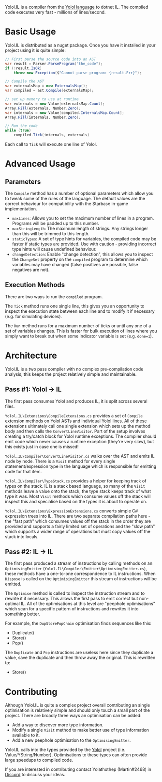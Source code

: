 Yolol.IL is a compiler from the [Yolol language](https://wiki.starbasegame.com/index.php/YOLOL) to dotnet IL. The compiled code executes very fast - millions of lines/second.

# Basic Usage

Yolol.IL is distributed as a nuget package. Once you have it installed in your project using it is quite simple:

```csharp
// First parse the source code into an AST
var result = Parser.ParseProgram("the_code");
if (!result.IsOk)
    throw new Exception($"Cannot parse program: {result.Err}");

// Compile the AST
var externalsMap = new ExternalsMap();
var compiled = ast.Compile(externalsMap);

// set up memory to use at runtime
var externals = new Value[externalsMap.Count];
Array.Fill(externals, Number.Zero);
var internals = new Value[compiled.InternalsMap.Count];
Array.Fill(internals, Number.Zero);

// Run the code
while (true)
    compiled.Tick(internals, externals)
```

Each call to `Tick` will execute one line of Yolol.

# Advanced Usage

## Parameters

The `Compile` method has a number of optional parameters which allow you to tweak some of the rules of the language. The default values are the correct behaviour for compatibility with the Starbase in-game implementation.

 - `maxLines`: Allows you to set the maximum number of lines in a program. Programs will be padded up to this number.
 - `maxStringLength`: The maximum length of strings. Any strings longer than this will be trimmed to this length.
 - `staticTypes`: A set of type hints for variables, the compiled code may be faster if static types are provided. Use with caution - providing incorrect type hints will cause undefined behaviour.
 - `changeDetection`: Enable "change detection", this allows you to inspect the `ChangeSet` property on the `compiled` program to determine which variables may have changed (false positives are possible, false negatives are not).

## Execution Methods

There are two ways to run the `compiled` program.

The `Tick` method runs one single line, this gives you an opportunity to inspect the execution state between each line and to modify it if necessary (e.g. for simulating devices).

The `Run` method runs for a maximum number of ticks or until any one of a set of variables changes. This is faster for bulk execution of lines where you simply want to break out when some indicator variable is set (e.g. `done=1`).

# Architecture

Yolol.IL is a two pass compiler with no complex pre-compilation code analysis, this keeps the project relatively simple and maintainable.

## Pass #1: Yolol -> IL

The first pass consumes Yolol and produces IL, it is split across several files.

`Yolol.IL\Extensions\CompileExtensions.cs` provides a set of `Compile` extension methods on Yolol ASTs and individual Yolol lines. All of these extensions ultimately call one single extension which sets up the method body and then calls the `ConvertLineVisitor`. Part of the setup involves creating a try/catch block for Yolol runtime exceptions. The compiler should emit code which never causes a runtime exception (they're very slow), but this exists just in case one is missed!

`Yolol.IL\Compiler\ConvertLineVisitor.cs` walks over the AST and emits IL node by node. There is a `Visit` method for every single statement/expression type in the language which is responsible for emitting code for that item.

`Yolol.IL\Compiler\TypeStack.cs` provides a helper for keeping track of types on the stack. IL is a stack based language, so many of the `Visit` methods leave a value onto the stack, the type stack keeps track of what type it was. Most `Visit` methods which consume values off the stack will inspect this and specialise based on the types it is about to operate on.

`Yolol.IL\Extensions\ExpressionExtensions.cs` converts simple C# expression trees into IL. There are two separate compilation paths here - the "fast path" which consumes values off the stack in the order they are provided and supports a fairly limited set of operations and the "slow path" which supports a wider range of operations but must copy values off the stack into locals.

## Pass #2: IL -> IL

The first pass produced a stream of instructions by calling methods on an `OptimisingEmitter` (`Yolol.IL\Compiler\Emitter\OptimisingEmitter.cs`), these methods have a one-to-one correspondence to IL instructions. When `Dispose` is called on the `OptimisingEmitter` this stream of instructions will be emitted.

The `Optimise` method is called to inspect the instruction stream and to rewrite it if necessary. This allows the first pass to emit correct but non-optimal IL. All of the optimisations at this level are "peephole optimisations" which scan for a specific pattern of instructions and rewrites it into something better.

For example, the `DupStorePopChain` optimisation finds sequences like this:

 - Duplicate()
 - Store()
 - Pop()

The `Duplicate` and `Pop` instructions are useless here since they duplicate a value, save the duplicate and then throw away the original. This is rewritten to:

 - Store()

# Contributing

Although Yolol.IL is quite a complex project overall contributing an single optimisation is relatively simple and should only touch a small part of the project. There are broadly three ways an optimisation can be added:

 - Add a way to discover more type information.
 - Modify a single `Visit` method to make better use of type information available to it.
 - Add a new peephole optimisation to the `OptimisingEmitter`.

Yolol.IL calls into the types provided by the [Yolol](https://github.com/martindevans/Yolol/tree/master/Yolol/Execution) project (i.e. Value/YString/Number). Optimisations to these types can often provide large speedups to compiled code.

If you are interested in contributing contact Yolathothep (Martin#2468) in [Discord](https://discord.gg/Dcn7BG4) to discuss your ideas.
